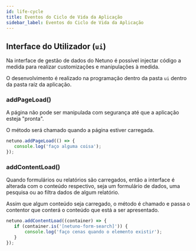 ```yaml
---
id: life-cycle
title: Eventos do Ciclo de Vida da Aplicação
sidebar_label: Eventos do Ciclo de Vida da Aplicação
---
```


## Interface do Utilizador (`ui`)

Na interface de gestão de dados do Netuno é possível injectar código a medida para realizar customizações e manipulações à medida.

O desenvolvimento é realizado na programação dentro da pasta `ui` dentro da pasta raíz da aplicação.

### addPageLoad()

A página não pode ser manipulada com segurança até que a aplicação esteja "pronta".

O método será chamado quando a página estiver carregada.

```javascript
netuno.addPageLoad(() => {
   console.log('faço alguma coisa');
});
```

### addContentLoad()

Quando formulários ou relatórios são carregados, então a interface é alterada com o conteúdo respectivo, seja um formulário de dados, uma pesquisa ou ao filtra dados de algum relatório. 

Assim que algum conteúdo seja carregado, o método é chamado e passa o contentor que conterá o conteúdo que está a ser apresentado.

```javascript
netuno.addContentLoad((container) => {
   if (container.is('[netuno-form-search]')) {
       console.log('faço cenas quando o elemento existir');
   }
});
```
